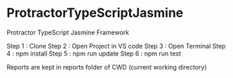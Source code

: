 # ProtractorTypeScriptJasmine
 Protractor TypeScript Jasmine Framework


Step 1 : Clone
Step 2 : Open Project in VS code
Step 3 : Open Terminal
Step 4 : npm install
Step 5 : npm run update
Step 6 : npm run test


Reports are kept in reports folder of CWD (current working directory)
